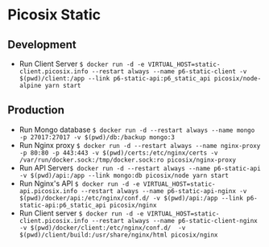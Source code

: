 # Picosix Static

## Development

- Run Client Server `$ docker run -d -e VIRTUAL_HOST=static-client.picosix.info --restart always --name p6-static-client -v $(pwd)/client:/app --link p6-static-api:p6_static_api picosix/node-alpine yarn start`

## Production

- Run Mongo database `$ docker run -d --restart always --name mongo -p 27017:27017 -v $(pwd)/db:/backup mongo:3`
- Run Nginx proxy `$ docker run -d --restart always --name nginx-proxy -p 80:80 -p 443:443 -v $(pwd)/certs:/etc/nginx/certs -v /var/run/docker.sock:/tmp/docker.sock:ro picosix/nginx-proxy`
- Run API Server`$ docker run -d --restart always --name p6-static-api -v $(pwd)/api:/app --link mongo:db picosix/node yarn start`
- Run Nginx's API `$ docker run -d -e VIRTUAL_HOST=static-api.picosix.info --restart always --name p6-static-api-nginx -v $(pwd)/docker/api:/etc/nginx/conf.d/ -v $(pwd)/api:/app --link p6-static-api:p6_static_api picosix/nginx`
- Run Client server `$ docker run -d -e VIRTUAL_HOST=static-client.picosix.info --restart always --name p6-static-client-nginx -v $(pwd)/docker/client:/etc/nginx/conf.d/  -v $(pwd)/client/build:/usr/share/nginx/html picosix/nginx`